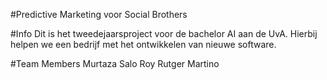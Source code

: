 #Predictive Marketing voor Social Brothers

#Info
Dit is het tweedejaarsproject voor de bachelor AI aan de UvA. 
Hierbij helpen we een bedrijf met het ontwikkelen van nieuwe software.

#Team Members
Murtaza
Salo
Roy
Rutger
Martino
